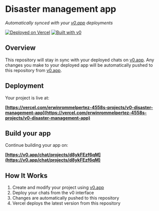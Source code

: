 # Disaster management app

*Automatically synced with your [v0.app](https://v0.app) deployments*

[![Deployed on Vercel](https://img.shields.io/badge/Deployed%20on-Vercel-black?style=for-the-badge&logo=vercel)](https://vercel.com/erwinrommelpertez-4558s-projects/v0-disaster-management-app)
[![Built with v0](https://img.shields.io/badge/Built%20with-v0.app-black?style=for-the-badge)](https://v0.app/chat/projects/d8ykFEzf6qM)

## Overview

This repository will stay in sync with your deployed chats on [v0.app](https://v0.app).
Any changes you make to your deployed app will be automatically pushed to this repository from [v0.app](https://v0.app).

## Deployment

Your project is live at:

**[https://vercel.com/erwinrommelpertez-4558s-projects/v0-disaster-management-app](https://vercel.com/erwinrommelpertez-4558s-projects/v0-disaster-management-app)**

## Build your app

Continue building your app on:

**[https://v0.app/chat/projects/d8ykFEzf6qM](https://v0.app/chat/projects/d8ykFEzf6qM)**

## How It Works

1. Create and modify your project using [v0.app](https://v0.app)
2. Deploy your chats from the v0 interface
3. Changes are automatically pushed to this repository
4. Vercel deploys the latest version from this repository
